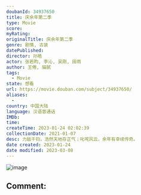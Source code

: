 ```yaml
---
doubanId: 34937650
title: 庆余年第二季
type: Movie
score: 
myRating: 
originalTitle: 庆余年第二季
genre: 剧情, 古装
datePublished: 
director: 孙皓
actor: 张若昀, 李沁, 吴刚, 田雨
author: 王倦, 猫腻
tags:
  - Movie
state: 想看
url: https://movie.douban.com/subject/34937650/
aliases:
  - 
country: 中国大陆
language: 汉语普通话
IMDb: 
time: 
createTime: 2023-01-24 02:02:39
collectionDate: 2021-01-07
desc: 力敌千钧，浩然天地存正气；叱咤风云，余年有幸续传奇。
date created: 2023-01-24
date modified: 2023-03-08
---
```


![image](p2882801198.jpg)

Comment:
---
